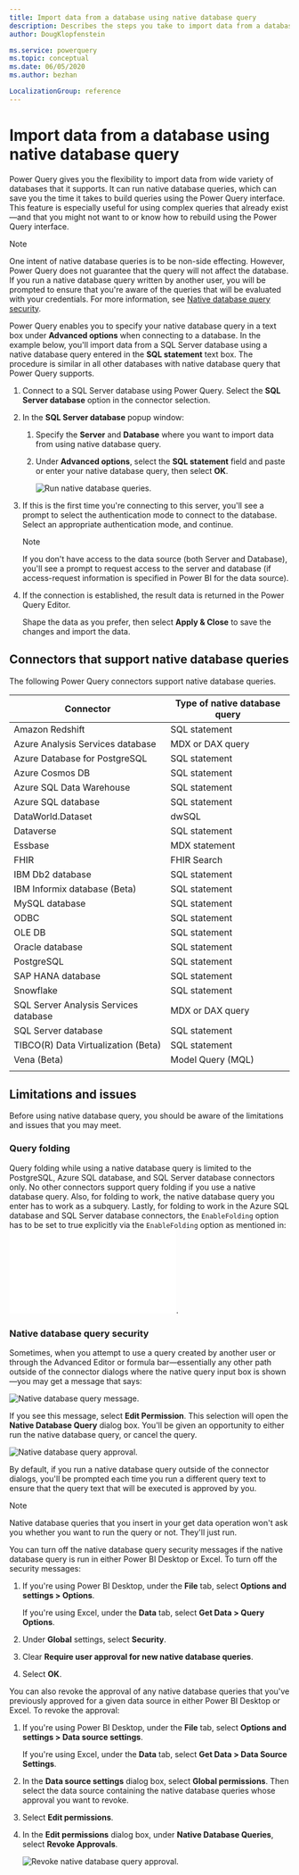 ```yaml
---
title: Import data from a database using native database query
description: Describes the steps you take to import data from a database using a native database query
author: DougKlopfenstein

ms.service: powerquery
ms.topic: conceptual
ms.date: 06/05/2020
ms.author: bezhan

LocalizationGroup: reference
---
```


# Import data from a database using native database query

Power Query gives you the flexibility to import data from wide variety of databases that it supports. It can run native database queries, which can save you the time it takes to build queries using the Power Query interface. This feature is especially useful for using complex queries that already exist&mdash;and that you might not want to or know how to rebuild using the Power Query interface.

>[!Note]
> One intent of native database queries is to be non-side effecting. However, Power Query does not guarantee that the query will not affect the database. If you run a native database query written by another user, you will be prompted to ensure that you're aware of the queries that will be evaluated with your credentials. For more information, see [Native database query security](#native-database-query-security).

Power Query enables you to specify your native database query in a text box under **Advanced options** when connecting to a database. In the example below, you'll import data from a SQL Server database using a native database query entered in the **SQL statement** text box. The procedure is similar in all other databases with native database query that Power Query supports.

1. Connect to a SQL Server database using Power Query. Select the **SQL Server database** option in the connector selection.

2. In the **SQL Server database** popup window:

   1. Specify the **Server** and **Database** where you want to import data from using native database query.

   2. Under **Advanced options**, select the **SQL statement** field and paste or enter your native database query, then select **OK**.

      ![Run native database queries.](media/native-database-query/database-select-dialog.png)

3. If this is the first time you're connecting to this server, you'll see a prompt to select the authentication mode to connect to the database. Select an appropriate authentication mode, and continue.

   >[!Note]
   > If you don't have access to the data source (both Server and Database), you'll see a prompt to request access to the server and database (if access-request information is specified in Power BI for the data source). 

4. If the connection is established, the result data is returned in the Power Query Editor.

   Shape the data as you prefer, then select **Apply & Close** to save the changes and import the data.

## Connectors that support native database queries

The following Power Query connectors support native database queries.

| Connector | Type of native database query
| --- | --- |
| Amazon Redshift | SQL statement |
| Azure Analysis Services database | MDX or DAX query |
| Azure Database for PostgreSQL | SQL statement |
| Azure Cosmos DB | SQL statement |
| Azure SQL Data Warehouse | SQL statement |
| Azure SQL database | SQL statement |
| DataWorld.Dataset | dwSQL |
| Dataverse | SQL statement |
| Essbase | MDX statement |
| FHIR | FHIR Search |
| IBM Db2 database | SQL statement |
| IBM Informix database (Beta) | SQL statement |
| MySQL database | SQL statement |
| ODBC | SQL statement |
| OLE DB | SQL statement |
| Oracle database | SQL statement |
| PostgreSQL | SQL statement |
| SAP HANA database | SQL statement |
| Snowflake | SQL statement |
| SQL Server Analysis Services database | MDX or DAX query |
| SQL Server database | SQL statement |
| TIBCO(R) Data Virtualization (Beta) | SQL statement |
| Vena (Beta) | Model Query (MQL) |
| | |

## Limitations and issues

Before using native database query, you should be aware of the limitations and issues that you may meet.

### Query folding

Query folding while using a native database query is limited to the PostgreSQL, Azure SQL database, and SQL Server database connectors only. No other connectors support query folding if you use a native database query. Also, for folding to work, the native database query you enter has to work as a subquery. Lastly, for folding to work in the Azure SQL database and SQL Server database connectors, the `EnableFolding` option has to be set to true explicitly via the `EnableFolding` option as mentioned in: ![Native Query Folding](../Connectors/PostgreSQL.md#native-query-folding).

### Native database query security

Sometimes, when you attempt to use a query created by another user or through the Advanced Editor or formula bar&mdash;essentially any other path outside of the connector dialogs where the native query input box is shown&mdash;you may get a message that says:

![Native database query message.](media/native-database-query/native-permission.png)

If you see this message, select **Edit Permission**. This selection will open the **Native Database Query** dialog box. You'll be given an opportunity to either run the native database query, or cancel the query.

![Native database query approval.](media/native-database-query/approve-query.png)

By default, if you run a native database query outside of the connector dialogs, you'll be prompted each time you run a different query text to ensure that the query text that will be executed is approved by you.

>[!Note]
> Native database queries that you insert in your get data operation won't ask you whether you want to run the query or not. They'll just run.

You can turn off the native database query security messages if the native database query is run in either Power BI Desktop or Excel. To turn off the security messages:

1. If you're using Power BI Desktop, under the **File** tab, select **Options and settings > Options**. 

   If you're using Excel, under the **Data** tab, select **Get Data > Query Options**.

2. Under **Global** settings, select **Security**.

3. Clear **Require user approval for new native database queries**.

4. Select **OK**.

You can also revoke the approval of any native database queries that you've previously approved for a given data source in either Power BI Desktop or Excel. To revoke the approval:

1. If you're using Power BI Desktop, under the **File** tab, select **Options and settings > Data source settings**.

   If you're using Excel, under the **Data** tab, select **Get Data > Data Source Settings**.

2. In the **Data source settings** dialog box, select **Global permissions**. Then select the data source containing the native database queries whose approval you want to revoke.

3. Select **Edit permissions**.

3. In the **Edit permissions** dialog box, under **Native Database Queries**, select **Revoke Approvals**.

   ![Revoke native database query approval.](media/native-database-query/revoke-native-approval.png)
